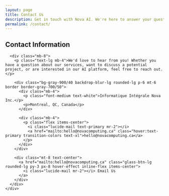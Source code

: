 ```yaml
---
layout: page
title: Contact Us
description: Get in touch with Nova AI. We're here to answer your questions about our AI-powered app development platform.
permalink: /contact/
---
```


<div class="max-w-5xl mx-auto">
  <div class="md:grid-cols-1 max-w-3xl mx-auto">
    <!-- Contact Information -->
    <div>
      <h2 class="text-2xl font-bold mb-6 font-heading">Contact Information</h2>
      
      <div class="mb-8">
        <p class="text-lg mb-4">We'd love to hear from you! Whether you have a question about our services, want to discuss a potential project, or are interested in our AI platform, feel free to reach out.</p>
        
        <div class="bg-gray-900/40 backdrop-blur-lg rounded-lg p-6 mt-6 border border-gray-700/50">
          <div class="mb-4">
            <p class="font-medium text-white">Informatique Intégrale Nova Inc.</p>
            <p>Montreal, QC, Canada</p>
          </div>
          
          <div class="mb-4">
            <p class="flex items-center">
              <i class="lucide-mail text-primary mr-2"></i>
              <a href="mailto:hello@novacomputing.ca" class="hover:text-primary transition-colors text-xl">hello@novacomputing.ca</a>
            </p>
          </div>
        </div>

        <div class="mt-8 text-center">
          <a href="mailto:hello@novacomputing.ca" class="glass-btn-lg rounded-lg py-3 px-8 hover-effect inline-flex items-center">
            <i class="lucide-mail mr-2"></i> Email Us
          </a>
        </div>
      </div>
    </div>
  </div>
</div>

<style>
  .glass-btn-lg {
    background: rgba(99, 102, 241, 0.2);
    backdrop-filter: blur(12px);
    -webkit-backdrop-filter: blur(12px);
    border: 1px solid rgba(255, 255, 255, 0.1);
    color: white;
    font-weight: 500;
    transition: all 0.3s ease;
    font-size: 1.125rem;
  }
  
  .glass-btn-lg:hover {
    background: rgba(99, 102, 241, 0.3);
    transform: translateY(-2px);
    box-shadow: 0 8px 16px -2px rgba(79, 70, 229, 0.3);
  }
  
  .hover-effect {
    transition: all 0.3s ease;
  }
  
  .hover-effect:hover {
    transform: translateY(-2px);
  }
</style> 